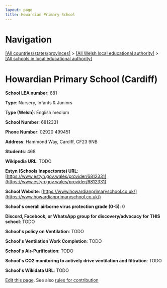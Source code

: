 ```yaml
---
layout: page
title: Howardian Primary School
---
```

# Navigation

[[All countries/states/provinces]](../../..) > [[All Welsh local educational authority]](../..) > [[All schools in local educational authority]](..)

# Howardian Primary School (Cardiff)

**School LEA number**: 681

**Type**: Nursery, Infants & Juniors

**Type (Welsh)**: English medium

**School Number**: 6812331

**Phone Number**: 02920 499451

**Address**: Hammond Way, Cardiff, CF23 9NB

**Students**: 468

**Wikipedia URL**: TODO

**Estyn (Schools Inspectorate) URL**: [https://www.estyn.gov.wales/provider/6812331](https://www.estyn.gov.wales/provider/6812331)

**School Website**: [https://www.howardianprimaryschool.co.uk/](https://www.howardianprimaryschool.co.uk/)

**School's overall airborne virus protection grade (0-5)**: 0

**Discord, Facebook, or WhatsApp group for discovery/advocacy for THIS school**: TODO

**School's policy on Ventilation**: TODO

**School's Ventilation Work Completion**: TODO

**School's Air-Purification**: TODO

**School's CO2 monitoring to actively drive ventilation and filtration**: TODO

**School's Wikidata URL**: TODO




[Edit this page](https://github.com/ventilate-schools/Wales/edit/prif/./Cardiff/Howardian_Primary_School.md). See also [rules for contribution](../../../contribution-rules/)